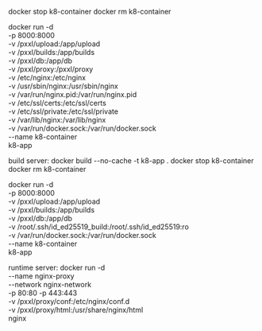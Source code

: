 docker stop k8-container
docker rm k8-container

docker run -d \
  -p 8000:8000 \
  -v /pxxl/upload:/app/upload \
  -v /pxxl/builds:/app/builds \
  -v /pxxl/db:/app/db \
  -v /pxxl/proxy:/pxxl/proxy \
  -v /etc/nginx:/etc/nginx \
  -v /usr/sbin/nginx:/usr/sbin/nginx \
  -v /var/run/nginx.pid:/var/run/nginx.pid \
  -v /etc/ssl/certs:/etc/ssl/certs \
  -v /etc/ssl/private:/etc/ssl/private \
  -v /var/lib/nginx:/var/lib/nginx \
  -v /var/run/docker.sock:/var/run/docker.sock \
  --name k8-container \
  k8-app


build server:
  docker build --no-cache -t k8-app .
docker stop k8-container
docker rm k8-container

docker run -d \
  -p 8000:8000 \
  -v /pxxl/upload:/app/upload \
  -v /pxxl/builds:/app/builds \
  -v /pxxl/db:/app/db \
  -v /root/.ssh/id_ed25519_build:/root/.ssh/id_ed25519:ro \
  -v /var/run/docker.sock:/var/run/docker.sock \
  --name k8-container \
  k8-app



  runtime server:
    docker run -d \
  --name nginx-proxy \
  --network nginx-network \
  -p 80:80 -p 443:443 \
  -v /pxxl/proxy/conf:/etc/nginx/conf.d \
  -v /pxxl/proxy/html:/usr/share/nginx/html \
  nginx

  